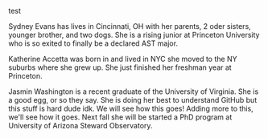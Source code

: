 test

Sydney Evans has lives in Cincinnati, OH with her parents, 2 oder sisters, younger brother, and two dogs. She is a rising junior at Princeton University who is so exited to finally be a declared AST major.

Katherine Accetta was born in and lived in NYC she moved to the NY suburbs where she grew up. She just finished her freshman year at Princeton. 

Jasmin Washington is a recent graduate of the University of Virginia. She is a good egg, or so they say. She is doing her best to understand GitHub but this stuff is hard dude idk. We will see how this goes! Adding more to this, we'll see how it goes. Next fall she will be started a PhD program at University of Arizona Steward Observatory.

